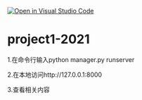 [![Open in Visual Studio Code](https://classroom.github.com/assets/open-in-vscode-c66648af7eb3fe8bc4f294546bfd86ef473780cde1dea487d3c4ff354943c9ae.svg)](https://classroom.github.com/online_ide?assignment_repo_id=7587217&assignment_repo_type=AssignmentRepo)
# project1-2021
1.在命令行输入python manager.py runserver

2.在本地访问http://127.0.0.1:8000

3.查看相关内容
